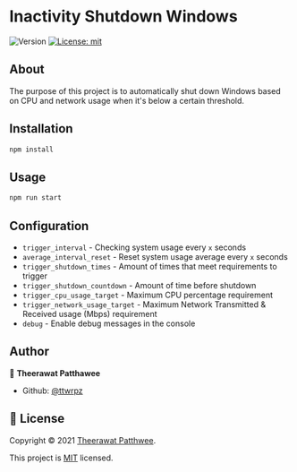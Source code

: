 # Inactivity Shutdown Windows
![Version](https://img.shields.io/github/package-json/v/EpicEmeraldPlayz/inactivity-shutdown-windows?color=yellow&cacheSeconds=2592000)
[![License: mit](https://img.shields.io/badge/License-MIT-red.svg)](https://github.com/EpicEmeraldPlayz/nodejs-inactivity-shutdown-windows/blob/master/LICENSE)

## About
The purpose of this project is to automatically shut down Windows based on CPU and network usage when it's below a certain threshold.

## Installation

```sh
npm install
```

## Usage

```sh
npm run start
```

## Configuration
- `trigger_interval` - Checking system usage every `x` seconds
- `average_interval_reset` - Reset system usage average every `x` seconds
- `trigger_shutdown_times` - Amount of times that meet requirements to trigger
- `trigger_shutdown_countdown` - Amount of time before shutdown
- `trigger_cpu_usage_target` - Maximum CPU percentage requirement
- `trigger_network_usage_target` - Maximum Network Transmitted & Received usage (Mbps) requirement
- `debug` - Enable debug messages in the console

## Author

👤 **Theerawat Patthawee**

* Github: [@ttwrpz](https://github.com/ttwrpz)

## 📝 License

Copyright © 2021 [Theerawat Patthwee](https://github.com/ttwrpz).

This project is [MIT](https://github.com/ttwrpz/nodejs-inactivity-shutdown-windows/blob/main/LICENSE) licensed.
